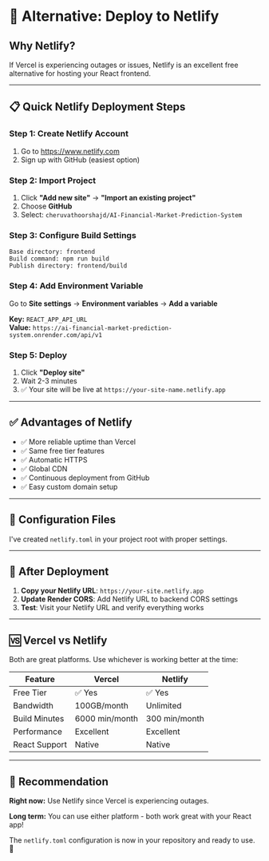 # 🚀 Alternative: Deploy to Netlify

## Why Netlify?

If Vercel is experiencing outages or issues, Netlify is an excellent free alternative for hosting your React frontend.

---

## 📋 Quick Netlify Deployment Steps

### **Step 1: Create Netlify Account**
1. Go to https://www.netlify.com
2. Sign up with GitHub (easiest option)

### **Step 2: Import Project**
1. Click **"Add new site"** → **"Import an existing project"**
2. Choose **GitHub**
3. Select: `cheruvathoorshajd/AI-Financial-Market-Prediction-System`

### **Step 3: Configure Build Settings**

```
Base directory: frontend
Build command: npm run build
Publish directory: frontend/build
```

### **Step 4: Add Environment Variable**

Go to **Site settings** → **Environment variables** → **Add a variable**

**Key:** `REACT_APP_API_URL`  
**Value:** `https://ai-financial-market-prediction-system.onrender.com/api/v1`

### **Step 5: Deploy**
1. Click **"Deploy site"**
2. Wait 2-3 minutes
3. ✅ Your site will be live at `https://your-site-name.netlify.app`

---

## ✅ Advantages of Netlify

- ✅ More reliable uptime than Vercel
- ✅ Same free tier features
- ✅ Automatic HTTPS
- ✅ Global CDN
- ✅ Continuous deployment from GitHub
- ✅ Easy custom domain setup

---

## 🔧 Configuration Files

I've created `netlify.toml` in your project root with proper settings.

---

## 📝 After Deployment

1. **Copy your Netlify URL**: `https://your-site.netlify.app`
2. **Update Render CORS**: Add Netlify URL to backend CORS settings
3. **Test**: Visit your Netlify URL and verify everything works

---

## 🆚 Vercel vs Netlify

Both are great platforms. Use whichever is working better at the time:

| Feature | Vercel | Netlify |
|---------|--------|---------|
| Free Tier | ✅ Yes | ✅ Yes |
| Bandwidth | 100GB/month | Unlimited |
| Build Minutes | 6000 min/month | 300 min/month |
| Performance | Excellent | Excellent |
| React Support | Native | Native |

---

## 🎯 Recommendation

**Right now:** Use Netlify since Vercel is experiencing outages.

**Long term:** You can use either platform - both work great with your React app!

The `netlify.toml` configuration is now in your repository and ready to use. 🚀
